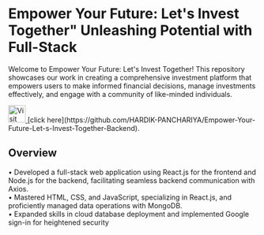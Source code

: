 <h1 align="left">Empower Your Future: Let's Invest Together" Unleashing Potential with Full-Stack</h1>

Welcome to Empower Your Future: Let's Invest Together! This repository showcases our work in creating a comprehensive investment platform that empowers users to make informed financial decisions, manage investments effectively, and engage with a community of like-minded individuals.

<a href="https://empoweryourfuture-has.web.app/" target="_blank">
  <img src="https://img.shields.io/badge/Visit%20Our%20Website-Click%20Here-blue?style=for-the-badge&logo=google-chrome&logoColor=white" height="35" alt="Visit Website" />
</a>
[click here](https://github.com/HARDIK-PANCHARIYA/Empower-Your-Future-Let-s-Invest-Together-Backend).
<a href="https://github.com/HARDIK-PANCHARIYA/Empower-Your-Future-Let-s-Invest-Together-Backend" target="Backend">
</a>

<a href="https://github.com/HARDIK-PANCHARIYA/Empower-Your-Future-Let-s-Invest-Together-Frontend-" target="Frontend">
</a>

## Overview

• Developed a full-stack web application using React.js for the frontend and Node.js for the backend, facilitating seamless
backend communication with Axios.<br>
• Mastered HTML, CSS, and JavaScript, specializing in React.js, and proficiently managed data operations with
MongoDB.<br>
• Expanded skills in cloud database deployment and implemented Google sign-in for heightened security<br>
